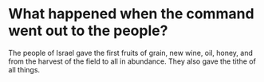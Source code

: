 # What happened when the command went out to the people?

The people of Israel gave the first fruits of grain, new wine, oil, honey, and from the harvest of the field to all in abundance. They also gave the tithe of all things.
